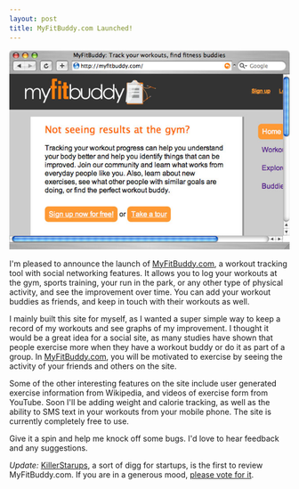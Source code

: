 ```yaml
--- 
layout: post
title: MyFitBuddy.com Launched!
---
```

![MyFitBuddy.com logo](/images/2007/9/4/myfitbuddy_pr.jpg)

I'm pleased to announce the launch of [MyFitBuddy.com](http://myfitbuddy.com), a workout tracking tool with social networking features.  It allows you to log your workouts at the gym, sports training, your run in the park, or any other type of physical activity, and see the improvement over time.  You can add your workout buddies as friends, and keep in touch with their workouts as well.  

I mainly built this site for myself, as I wanted a super simple way to keep a record of my workouts and see graphs of my improvement.  I thought it would be a great idea for a social site, as many studies have shown that people exercise more when they have a workout buddy or do it as part of a group.  In [MyFitBuddy.com](http://myfitbuddy.com), you will be motivated to exercise by seeing the activity of your friends and others on the site.    

Some of the other interesting features on the site include user generated exercise information from Wikipedia, and videos of exercise form from YouTube.  Soon I'll be adding weight and calorie tracking, as well as the ability to SMS text in your workouts from your mobile phone.  The site is currently completely free to use.

Give it a spin and help me knock off some bugs.  I'd love to hear feedback and any suggestions.

*Update:* [KillerStarups](http://www.killerstartups.com/), a sort of digg for startups, is the first to review MyFitBuddy.com.  If you are in a generous mood, [please vote for it](http://www.killerstartups.com/Web20/myfitbuddy\--Keep-Track-of-Workouts-Online/).
